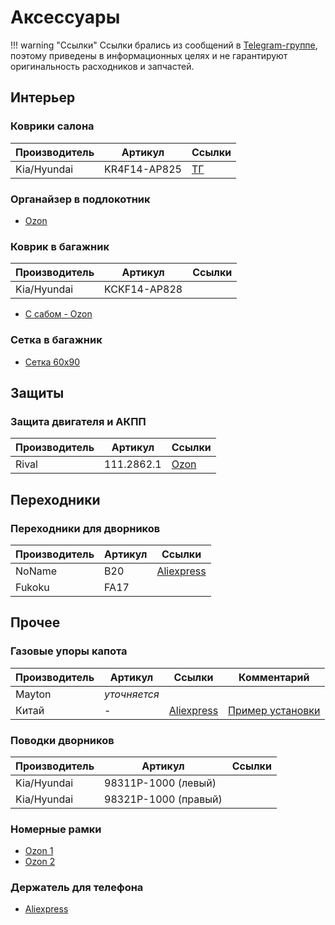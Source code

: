 # Аксессуары

!!! warning "Ссылки"
    Ссылки брались из сообщений в [Telegram-группе](https://t.me/Kia_Sportage_5_Turbo), поэтому приведены в информационных целях и не гарантируют оригинальность расходников и запчастей.

## Интерьер
### Коврики салона
| Производитель | Артикул | Ссылки |
|---|---|---|
| Kia/Hyundai | KR4F14-AP825 | [ТГ](https://t.me/Kia_Sportage_5_Turbo/36159/117860)|

### Органайзер в подлокотник
- [Ozon](https://ozon.ru/t/LteZYjq)

### Коврик в багажник

| Производитель | Артикул | Ссылки |
|---|---|---|
| Kia/Hyundai | KCKF14-AP828 ||

- [С сабом - Ozon](https://ozon.ru/t/7i1J2Yy)

### Сетка в багажник

- [Сетка 60х90](https://ozon.ru/t/tkPaOAG)

## Защиты
### Защита двигателя и АКПП

| Производитель | Артикул   | Ссылки |
|---|---|---|
| Rival | 111.2862.1  | [Ozon](https://ozon.ru/t/IFxPFuR) |

## Переходники

### Переходники для дворников
| Производитель | Артикул   | Ссылки |
|---|---|---|
| NoName | B20  | [Aliexpress](https://aliexpress.ru/item/1005006533195225.html) |
| Fukoku |FA17 | |


## Прочее

### Газовые упоры капота
| Производитель | Артикул   | Ссылки | Комментарий |
|---|---|---| --- |
| Mayton | *уточняется*  | | |
| Китай | - | [Aliexpress](https://aliexpress.ru/item/1005005270062965.html)| [Пример установки](https://t.me/Kia_Sportage_5_Turbo/36156/109038)

### Поводки дворников

| Производитель | Артикул | Ссылки |
|---|---|---|
| Kia/Hyundai | 98311P-1000 (левый) ||
| Kia/Hyundai | 98321P-1000 (правый) ||

### Номерные рамки

 - [Ozon 1](https://ozon.ru/t/baJ7nXE)
 - [Ozon 2](https://ozon.ru/t/QoGQZ8S)

### Держатель для телефона

- [Aliexpress](https://sl.aliexpress.ru/p?key=LXPhV9R)